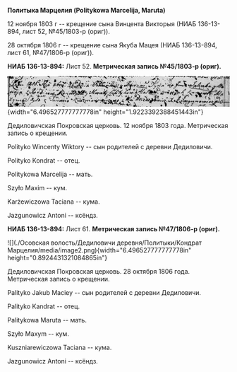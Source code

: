 **Политыка Марцелия (Politykowa Marcelija, Maruta)**

12 ноября 1803 г -- крещение сына Винцента Викторыя (НИАБ 136-13-894,
лист 52, №45/1803-р (ориг)).

28 октября 1806 г -- крещение сына Якуба Мацея (НИАБ 136-13-894, лист
61, №47/1806-р (ориг)).

**НИАБ 136-13-894:** Лист 52. **Метрическая запись №45/1803-р (ориг).**

![](./media/7f4fa5796c5760dae8e723b55d8e346c24adea32.png){width="6.496527777777778in"
height="1.9223392388451443in"}

Дедиловичская Покровская церковь. 12 ноября 1803 года. Метрическая
запись о крещении.

Polityko Wincenty Wiktory -- сын родителей с деревни Дедиловичи.

Polityko Kondrat -- отец.

Politykowa Marcelija -- мать.

Szyło Maxim -- кум.

Karżewiczowa Taciana -- кума.

Jazgunowicz Antoni -- ксёндз.

**НИАБ 136-13-894:** Лист 61. **Метрическая запись №47/1806-р (ориг).**

![](./Осовская волость/Дедиловичи деревня/Политыки/Кондрат Марцелия/media/image2.png){width="6.496527777777778in"
height="0.8924431321084865in"}

Дедиловичская Покровская церковь. 28 октября 1806 года. Метрическая
запись о крещении.

Palityko Jakub Maciey -- сын родителей с деревни Дедиловичи.

Palityko Kandrat -- отец.

Palitykowa Maruta -- мать.

Szyło Maxym -- кум.

Kuszniarewiczowa Taciana -- кума.

Jazgunowicz Antoni -- ксёндз.
